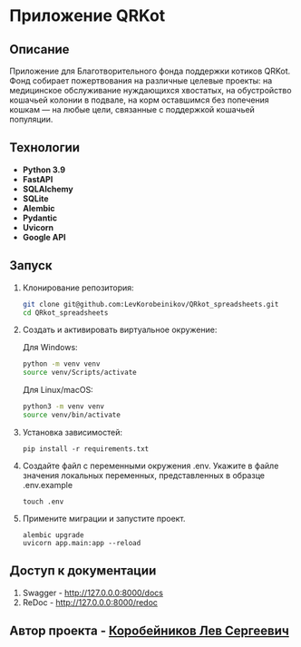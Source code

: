 # Приложение QRKot

## Описание

Приложение для Благотворительного фонда поддержки котиков QRKot.
Фонд собирает пожертвования на различные целевые проекты: на медицинское обслуживание нуждающихся хвостатых, на обустройство кошачьей колонии в подвале, на корм оставшимся без попечения кошкам — на любые цели, связанные с поддержкой кошачьей популяции.

## Технологии

- **Python 3.9**
- **FastAPI**
- **SQLAlchemy**
- **SQLite**
- **Alembic**
- **Pydantic**
- **Uvicorn**
- **Google API**

## Запуск

1. Клонирование репозитория:

   ```bash
   git clone git@github.com:LevKorobeinikov/QRkot_spreadsheets.git
   cd QRkot_spreadsheets
   ```

2. Создать и активировать виртуальное окружение:

   Для Windows:

   ```bash
   python -m venv venv
   source venv/Scripts/activate
   ```

   Для Linux/macOS:

   ```bash
   python3 -m venv venv
   source venv/bin/activate
   ```

3. Установка зависимостей:
   ```bach
   pip install -r requirements.txt
   ```
4. Создайте файл с переменными окружения .env. Укажите в файле значения локальных переменных, представленных в образце .env.example
   ```bach
   touch .env
   ```
5. Примените миграции и запустите проект.
   ```bach
   alembic upgrade
   uvicorn app.main:app --reload
   ```

## Доступ к документации 
1. Swagger - http://127.0.0.0:8000/docs
2. ReDoc - http://127.0.0.0:8000/redoc

## Автор проекта - [Коробейников Лев Сергеевич](https://github.com/LevKorobeinikov)
